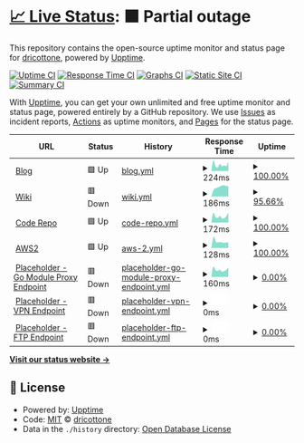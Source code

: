 # [📈 Live Status](https://dricottone.github.io/upptime): <!--live status--> **🟧 Partial outage**

This repository contains the open-source uptime monitor and status page for [dricottone](https://git.dominic-ricottone.com), powered by [Upptime](https://github.com/upptime/upptime).

[![Uptime CI](https://github.com/koj-co/upptime/workflows/Uptime%20CI/badge.svg)](https://github.com/koj-co/upptime/actions?query=workflow%3A%22Uptime+CI%22)
[![Response Time CI](https://github.com/koj-co/upptime/workflows/Response%20Time%20CI/badge.svg)](https://github.com/koj-co/upptime/actions?query=workflow%3A%22Response+Time+CI%22)
[![Graphs CI](https://github.com/koj-co/upptime/workflows/Graphs%20CI/badge.svg)](https://github.com/koj-co/upptime/actions?query=workflow%3A%22Graphs+CI%22)
[![Static Site CI](https://github.com/koj-co/upptime/workflows/Static%20Site%20CI/badge.svg)](https://github.com/koj-co/upptime/actions?query=workflow%3A%22Static+Site+CI%22)
[![Summary CI](https://github.com/koj-co/upptime/workflows/Summary%20CI/badge.svg)](https://github.com/koj-co/upptime/actions?query=workflow%3A%22Summary+CI%22)

With [Upptime](https://upptime.js.org), you can get your own unlimited and free uptime monitor and status page, powered entirely by a GitHub repository. We use [Issues](https://github.com/dricottone/upptime/issues) as incident reports, [Actions](https://github.com/dricottone/upptime/actions) as uptime monitors, and [Pages](https://dricottone.github.io/upptime) for the status page.

<!--start: status pages-->
<!-- This summary is generated by Upptime (https://github.com/upptime/upptime) -->
<!-- Do not edit this manually, your changes will be overwritten -->
<!-- prettier-ignore -->
| URL | Status | History | Response Time | Uptime |
| --- | ------ | ------- | ------------- | ------ |
| <img alt="" src="https://favicons.githubusercontent.com/www.dominic-ricottone.com" height="13"> [Blog](https://www.dominic-ricottone.com) | 🟩 Up | [blog.yml](https://github.com/dricottone/upptime/commits/master/history/blog.yml) | <details><summary><img alt="Response time graph" src="./graphs/blog/response-time-week.png" height="20"> 224ms</summary><br><a href="https://dricottone.github.io/upptime/history/blog"><img alt="Response time 224" src="https://img.shields.io/endpoint?url=https%3A%2F%2Fraw.githubusercontent.com%2Fdricottone%2Fupptime%2Fmaster%2Fapi%2Fblog%2Fresponse-time.json"></a><br><a href="https://dricottone.github.io/upptime/history/blog"><img alt="24-hour response time 308" src="https://img.shields.io/endpoint?url=https%3A%2F%2Fraw.githubusercontent.com%2Fdricottone%2Fupptime%2Fmaster%2Fapi%2Fblog%2Fresponse-time-day.json"></a><br><a href="https://dricottone.github.io/upptime/history/blog"><img alt="7-day response time 224" src="https://img.shields.io/endpoint?url=https%3A%2F%2Fraw.githubusercontent.com%2Fdricottone%2Fupptime%2Fmaster%2Fapi%2Fblog%2Fresponse-time-week.json"></a><br><a href="https://dricottone.github.io/upptime/history/blog"><img alt="30-day response time 224" src="https://img.shields.io/endpoint?url=https%3A%2F%2Fraw.githubusercontent.com%2Fdricottone%2Fupptime%2Fmaster%2Fapi%2Fblog%2Fresponse-time-month.json"></a><br><a href="https://dricottone.github.io/upptime/history/blog"><img alt="1-year response time 224" src="https://img.shields.io/endpoint?url=https%3A%2F%2Fraw.githubusercontent.com%2Fdricottone%2Fupptime%2Fmaster%2Fapi%2Fblog%2Fresponse-time-year.json"></a></details> | <details><summary><a href="https://dricottone.github.io/upptime/history/blog">100.00%</a></summary><a href="https://dricottone.github.io/upptime/history/blog"><img alt="All-time uptime 100.00%" src="https://img.shields.io/endpoint?url=https%3A%2F%2Fraw.githubusercontent.com%2Fdricottone%2Fupptime%2Fmaster%2Fapi%2Fblog%2Fuptime.json"></a><br><a href="https://dricottone.github.io/upptime/history/blog"><img alt="24-hour uptime 100.00%" src="https://img.shields.io/endpoint?url=https%3A%2F%2Fraw.githubusercontent.com%2Fdricottone%2Fupptime%2Fmaster%2Fapi%2Fblog%2Fuptime-day.json"></a><br><a href="https://dricottone.github.io/upptime/history/blog"><img alt="7-day uptime 100.00%" src="https://img.shields.io/endpoint?url=https%3A%2F%2Fraw.githubusercontent.com%2Fdricottone%2Fupptime%2Fmaster%2Fapi%2Fblog%2Fuptime-week.json"></a><br><a href="https://dricottone.github.io/upptime/history/blog"><img alt="30-day uptime 100.00%" src="https://img.shields.io/endpoint?url=https%3A%2F%2Fraw.githubusercontent.com%2Fdricottone%2Fupptime%2Fmaster%2Fapi%2Fblog%2Fuptime-month.json"></a><br><a href="https://dricottone.github.io/upptime/history/blog"><img alt="1-year uptime 100.00%" src="https://img.shields.io/endpoint?url=https%3A%2F%2Fraw.githubusercontent.com%2Fdricottone%2Fupptime%2Fmaster%2Fapi%2Fblog%2Fuptime-year.json"></a></details>
| <img alt="" src="https://favicons.githubusercontent.com/wiki.dominic-ricottone.com" height="13"> [Wiki](https://wiki.dominic-ricottone.com) | 🟥 Down | [wiki.yml](https://github.com/dricottone/upptime/commits/master/history/wiki.yml) | <details><summary><img alt="Response time graph" src="./graphs/wiki/response-time-week.png" height="20"> 186ms</summary><br><a href="https://dricottone.github.io/upptime/history/wiki"><img alt="Response time 186" src="https://img.shields.io/endpoint?url=https%3A%2F%2Fraw.githubusercontent.com%2Fdricottone%2Fupptime%2Fmaster%2Fapi%2Fwiki%2Fresponse-time.json"></a><br><a href="https://dricottone.github.io/upptime/history/wiki"><img alt="24-hour response time 289" src="https://img.shields.io/endpoint?url=https%3A%2F%2Fraw.githubusercontent.com%2Fdricottone%2Fupptime%2Fmaster%2Fapi%2Fwiki%2Fresponse-time-day.json"></a><br><a href="https://dricottone.github.io/upptime/history/wiki"><img alt="7-day response time 186" src="https://img.shields.io/endpoint?url=https%3A%2F%2Fraw.githubusercontent.com%2Fdricottone%2Fupptime%2Fmaster%2Fapi%2Fwiki%2Fresponse-time-week.json"></a><br><a href="https://dricottone.github.io/upptime/history/wiki"><img alt="30-day response time 186" src="https://img.shields.io/endpoint?url=https%3A%2F%2Fraw.githubusercontent.com%2Fdricottone%2Fupptime%2Fmaster%2Fapi%2Fwiki%2Fresponse-time-month.json"></a><br><a href="https://dricottone.github.io/upptime/history/wiki"><img alt="1-year response time 186" src="https://img.shields.io/endpoint?url=https%3A%2F%2Fraw.githubusercontent.com%2Fdricottone%2Fupptime%2Fmaster%2Fapi%2Fwiki%2Fresponse-time-year.json"></a></details> | <details><summary><a href="https://dricottone.github.io/upptime/history/wiki">95.66%</a></summary><a href="https://dricottone.github.io/upptime/history/wiki"><img alt="All-time uptime 95.66%" src="https://img.shields.io/endpoint?url=https%3A%2F%2Fraw.githubusercontent.com%2Fdricottone%2Fupptime%2Fmaster%2Fapi%2Fwiki%2Fuptime.json"></a><br><a href="https://dricottone.github.io/upptime/history/wiki"><img alt="24-hour uptime 79.72%" src="https://img.shields.io/endpoint?url=https%3A%2F%2Fraw.githubusercontent.com%2Fdricottone%2Fupptime%2Fmaster%2Fapi%2Fwiki%2Fuptime-day.json"></a><br><a href="https://dricottone.github.io/upptime/history/wiki"><img alt="7-day uptime 95.66%" src="https://img.shields.io/endpoint?url=https%3A%2F%2Fraw.githubusercontent.com%2Fdricottone%2Fupptime%2Fmaster%2Fapi%2Fwiki%2Fuptime-week.json"></a><br><a href="https://dricottone.github.io/upptime/history/wiki"><img alt="30-day uptime 95.66%" src="https://img.shields.io/endpoint?url=https%3A%2F%2Fraw.githubusercontent.com%2Fdricottone%2Fupptime%2Fmaster%2Fapi%2Fwiki%2Fuptime-month.json"></a><br><a href="https://dricottone.github.io/upptime/history/wiki"><img alt="1-year uptime 95.66%" src="https://img.shields.io/endpoint?url=https%3A%2F%2Fraw.githubusercontent.com%2Fdricottone%2Fupptime%2Fmaster%2Fapi%2Fwiki%2Fuptime-year.json"></a></details>
| <img alt="" src="https://favicons.githubusercontent.com/git.dominic-ricottone.com" height="13"> [Code Repo](https://git.dominic-ricottone.com) | 🟩 Up | [code-repo.yml](https://github.com/dricottone/upptime/commits/master/history/code-repo.yml) | <details><summary><img alt="Response time graph" src="./graphs/code-repo/response-time-week.png" height="20"> 172ms</summary><br><a href="https://dricottone.github.io/upptime/history/code-repo"><img alt="Response time 172" src="https://img.shields.io/endpoint?url=https%3A%2F%2Fraw.githubusercontent.com%2Fdricottone%2Fupptime%2Fmaster%2Fapi%2Fcode-repo%2Fresponse-time.json"></a><br><a href="https://dricottone.github.io/upptime/history/code-repo"><img alt="24-hour response time 248" src="https://img.shields.io/endpoint?url=https%3A%2F%2Fraw.githubusercontent.com%2Fdricottone%2Fupptime%2Fmaster%2Fapi%2Fcode-repo%2Fresponse-time-day.json"></a><br><a href="https://dricottone.github.io/upptime/history/code-repo"><img alt="7-day response time 172" src="https://img.shields.io/endpoint?url=https%3A%2F%2Fraw.githubusercontent.com%2Fdricottone%2Fupptime%2Fmaster%2Fapi%2Fcode-repo%2Fresponse-time-week.json"></a><br><a href="https://dricottone.github.io/upptime/history/code-repo"><img alt="30-day response time 172" src="https://img.shields.io/endpoint?url=https%3A%2F%2Fraw.githubusercontent.com%2Fdricottone%2Fupptime%2Fmaster%2Fapi%2Fcode-repo%2Fresponse-time-month.json"></a><br><a href="https://dricottone.github.io/upptime/history/code-repo"><img alt="1-year response time 172" src="https://img.shields.io/endpoint?url=https%3A%2F%2Fraw.githubusercontent.com%2Fdricottone%2Fupptime%2Fmaster%2Fapi%2Fcode-repo%2Fresponse-time-year.json"></a></details> | <details><summary><a href="https://dricottone.github.io/upptime/history/code-repo">100.00%</a></summary><a href="https://dricottone.github.io/upptime/history/code-repo"><img alt="All-time uptime 100.00%" src="https://img.shields.io/endpoint?url=https%3A%2F%2Fraw.githubusercontent.com%2Fdricottone%2Fupptime%2Fmaster%2Fapi%2Fcode-repo%2Fuptime.json"></a><br><a href="https://dricottone.github.io/upptime/history/code-repo"><img alt="24-hour uptime 100.00%" src="https://img.shields.io/endpoint?url=https%3A%2F%2Fraw.githubusercontent.com%2Fdricottone%2Fupptime%2Fmaster%2Fapi%2Fcode-repo%2Fuptime-day.json"></a><br><a href="https://dricottone.github.io/upptime/history/code-repo"><img alt="7-day uptime 100.00%" src="https://img.shields.io/endpoint?url=https%3A%2F%2Fraw.githubusercontent.com%2Fdricottone%2Fupptime%2Fmaster%2Fapi%2Fcode-repo%2Fuptime-week.json"></a><br><a href="https://dricottone.github.io/upptime/history/code-repo"><img alt="30-day uptime 100.00%" src="https://img.shields.io/endpoint?url=https%3A%2F%2Fraw.githubusercontent.com%2Fdricottone%2Fupptime%2Fmaster%2Fapi%2Fcode-repo%2Fuptime-month.json"></a><br><a href="https://dricottone.github.io/upptime/history/code-repo"><img alt="1-year uptime 100.00%" src="https://img.shields.io/endpoint?url=https%3A%2F%2Fraw.githubusercontent.com%2Fdricottone%2Fupptime%2Fmaster%2Fapi%2Fcode-repo%2Fuptime-year.json"></a></details>
| <img alt="" src="https://favicons.githubusercontent.com/aws2.dominic-ricottone.com" height="13"> [AWS2](https://aws2.dominic-ricottone.com) | 🟩 Up | [aws-2.yml](https://github.com/dricottone/upptime/commits/master/history/aws-2.yml) | <details><summary><img alt="Response time graph" src="./graphs/aws-2/response-time-week.png" height="20"> 128ms</summary><br><a href="https://dricottone.github.io/upptime/history/aws-2"><img alt="Response time 128" src="https://img.shields.io/endpoint?url=https%3A%2F%2Fraw.githubusercontent.com%2Fdricottone%2Fupptime%2Fmaster%2Fapi%2Faws-2%2Fresponse-time.json"></a><br><a href="https://dricottone.github.io/upptime/history/aws-2"><img alt="24-hour response time 128" src="https://img.shields.io/endpoint?url=https%3A%2F%2Fraw.githubusercontent.com%2Fdricottone%2Fupptime%2Fmaster%2Fapi%2Faws-2%2Fresponse-time-day.json"></a><br><a href="https://dricottone.github.io/upptime/history/aws-2"><img alt="7-day response time 128" src="https://img.shields.io/endpoint?url=https%3A%2F%2Fraw.githubusercontent.com%2Fdricottone%2Fupptime%2Fmaster%2Fapi%2Faws-2%2Fresponse-time-week.json"></a><br><a href="https://dricottone.github.io/upptime/history/aws-2"><img alt="30-day response time 128" src="https://img.shields.io/endpoint?url=https%3A%2F%2Fraw.githubusercontent.com%2Fdricottone%2Fupptime%2Fmaster%2Fapi%2Faws-2%2Fresponse-time-month.json"></a><br><a href="https://dricottone.github.io/upptime/history/aws-2"><img alt="1-year response time 128" src="https://img.shields.io/endpoint?url=https%3A%2F%2Fraw.githubusercontent.com%2Fdricottone%2Fupptime%2Fmaster%2Fapi%2Faws-2%2Fresponse-time-year.json"></a></details> | <details><summary><a href="https://dricottone.github.io/upptime/history/aws-2">100.00%</a></summary><a href="https://dricottone.github.io/upptime/history/aws-2"><img alt="All-time uptime 100.00%" src="https://img.shields.io/endpoint?url=https%3A%2F%2Fraw.githubusercontent.com%2Fdricottone%2Fupptime%2Fmaster%2Fapi%2Faws-2%2Fuptime.json"></a><br><a href="https://dricottone.github.io/upptime/history/aws-2"><img alt="24-hour uptime 100.00%" src="https://img.shields.io/endpoint?url=https%3A%2F%2Fraw.githubusercontent.com%2Fdricottone%2Fupptime%2Fmaster%2Fapi%2Faws-2%2Fuptime-day.json"></a><br><a href="https://dricottone.github.io/upptime/history/aws-2"><img alt="7-day uptime 100.00%" src="https://img.shields.io/endpoint?url=https%3A%2F%2Fraw.githubusercontent.com%2Fdricottone%2Fupptime%2Fmaster%2Fapi%2Faws-2%2Fuptime-week.json"></a><br><a href="https://dricottone.github.io/upptime/history/aws-2"><img alt="30-day uptime 100.00%" src="https://img.shields.io/endpoint?url=https%3A%2F%2Fraw.githubusercontent.com%2Fdricottone%2Fupptime%2Fmaster%2Fapi%2Faws-2%2Fuptime-month.json"></a><br><a href="https://dricottone.github.io/upptime/history/aws-2"><img alt="1-year uptime 100.00%" src="https://img.shields.io/endpoint?url=https%3A%2F%2Fraw.githubusercontent.com%2Fdricottone%2Fupptime%2Fmaster%2Fapi%2Faws-2%2Fuptime-year.json"></a></details>
| <img alt="" src="https://favicons.githubusercontent.com/go.dominic-ricottone.com" height="13"> [Placeholder - Go Module Proxy Endpoint](https://go.dominic-ricottone.com) | 🟥 Down | [placeholder-go-module-proxy-endpoint.yml](https://github.com/dricottone/upptime/commits/master/history/placeholder-go-module-proxy-endpoint.yml) | <details><summary><img alt="Response time graph" src="./graphs/placeholder-go-module-proxy-endpoint/response-time-week.png" height="20"> 160ms</summary><br><a href="https://dricottone.github.io/upptime/history/placeholder-go-module-proxy-endpoint"><img alt="Response time 160" src="https://img.shields.io/endpoint?url=https%3A%2F%2Fraw.githubusercontent.com%2Fdricottone%2Fupptime%2Fmaster%2Fapi%2Fplaceholder-go-module-proxy-endpoint%2Fresponse-time.json"></a><br><a href="https://dricottone.github.io/upptime/history/placeholder-go-module-proxy-endpoint"><img alt="24-hour response time 203" src="https://img.shields.io/endpoint?url=https%3A%2F%2Fraw.githubusercontent.com%2Fdricottone%2Fupptime%2Fmaster%2Fapi%2Fplaceholder-go-module-proxy-endpoint%2Fresponse-time-day.json"></a><br><a href="https://dricottone.github.io/upptime/history/placeholder-go-module-proxy-endpoint"><img alt="7-day response time 160" src="https://img.shields.io/endpoint?url=https%3A%2F%2Fraw.githubusercontent.com%2Fdricottone%2Fupptime%2Fmaster%2Fapi%2Fplaceholder-go-module-proxy-endpoint%2Fresponse-time-week.json"></a><br><a href="https://dricottone.github.io/upptime/history/placeholder-go-module-proxy-endpoint"><img alt="30-day response time 160" src="https://img.shields.io/endpoint?url=https%3A%2F%2Fraw.githubusercontent.com%2Fdricottone%2Fupptime%2Fmaster%2Fapi%2Fplaceholder-go-module-proxy-endpoint%2Fresponse-time-month.json"></a><br><a href="https://dricottone.github.io/upptime/history/placeholder-go-module-proxy-endpoint"><img alt="1-year response time 160" src="https://img.shields.io/endpoint?url=https%3A%2F%2Fraw.githubusercontent.com%2Fdricottone%2Fupptime%2Fmaster%2Fapi%2Fplaceholder-go-module-proxy-endpoint%2Fresponse-time-year.json"></a></details> | <details><summary><a href="https://dricottone.github.io/upptime/history/placeholder-go-module-proxy-endpoint">0.00%</a></summary><a href="https://dricottone.github.io/upptime/history/placeholder-go-module-proxy-endpoint"><img alt="All-time uptime 0.00%" src="https://img.shields.io/endpoint?url=https%3A%2F%2Fraw.githubusercontent.com%2Fdricottone%2Fupptime%2Fmaster%2Fapi%2Fplaceholder-go-module-proxy-endpoint%2Fuptime.json"></a><br><a href="https://dricottone.github.io/upptime/history/placeholder-go-module-proxy-endpoint"><img alt="24-hour uptime 0.00%" src="https://img.shields.io/endpoint?url=https%3A%2F%2Fraw.githubusercontent.com%2Fdricottone%2Fupptime%2Fmaster%2Fapi%2Fplaceholder-go-module-proxy-endpoint%2Fuptime-day.json"></a><br><a href="https://dricottone.github.io/upptime/history/placeholder-go-module-proxy-endpoint"><img alt="7-day uptime 0.00%" src="https://img.shields.io/endpoint?url=https%3A%2F%2Fraw.githubusercontent.com%2Fdricottone%2Fupptime%2Fmaster%2Fapi%2Fplaceholder-go-module-proxy-endpoint%2Fuptime-week.json"></a><br><a href="https://dricottone.github.io/upptime/history/placeholder-go-module-proxy-endpoint"><img alt="30-day uptime 0.00%" src="https://img.shields.io/endpoint?url=https%3A%2F%2Fraw.githubusercontent.com%2Fdricottone%2Fupptime%2Fmaster%2Fapi%2Fplaceholder-go-module-proxy-endpoint%2Fuptime-month.json"></a><br><a href="https://dricottone.github.io/upptime/history/placeholder-go-module-proxy-endpoint"><img alt="1-year uptime 0.00%" src="https://img.shields.io/endpoint?url=https%3A%2F%2Fraw.githubusercontent.com%2Fdricottone%2Fupptime%2Fmaster%2Fapi%2Fplaceholder-go-module-proxy-endpoint%2Fuptime-year.json"></a></details>
| <img alt="" src="https://favicons.githubusercontent.com/vpn.dominic-ricottone.com" height="13"> [Placeholder - VPN Endpoint](https://vpn.dominic-ricottone.com) | 🟥 Down | [placeholder-vpn-endpoint.yml](https://github.com/dricottone/upptime/commits/master/history/placeholder-vpn-endpoint.yml) | <details><summary><img alt="Response time graph" src="./graphs/placeholder-vpn-endpoint/response-time-week.png" height="20"> 0ms</summary><br><a href="https://dricottone.github.io/upptime/history/placeholder-vpn-endpoint"><img alt="Response time 0" src="https://img.shields.io/endpoint?url=https%3A%2F%2Fraw.githubusercontent.com%2Fdricottone%2Fupptime%2Fmaster%2Fapi%2Fplaceholder-vpn-endpoint%2Fresponse-time.json"></a><br><a href="https://dricottone.github.io/upptime/history/placeholder-vpn-endpoint"><img alt="24-hour response time 0" src="https://img.shields.io/endpoint?url=https%3A%2F%2Fraw.githubusercontent.com%2Fdricottone%2Fupptime%2Fmaster%2Fapi%2Fplaceholder-vpn-endpoint%2Fresponse-time-day.json"></a><br><a href="https://dricottone.github.io/upptime/history/placeholder-vpn-endpoint"><img alt="7-day response time 0" src="https://img.shields.io/endpoint?url=https%3A%2F%2Fraw.githubusercontent.com%2Fdricottone%2Fupptime%2Fmaster%2Fapi%2Fplaceholder-vpn-endpoint%2Fresponse-time-week.json"></a><br><a href="https://dricottone.github.io/upptime/history/placeholder-vpn-endpoint"><img alt="30-day response time 0" src="https://img.shields.io/endpoint?url=https%3A%2F%2Fraw.githubusercontent.com%2Fdricottone%2Fupptime%2Fmaster%2Fapi%2Fplaceholder-vpn-endpoint%2Fresponse-time-month.json"></a><br><a href="https://dricottone.github.io/upptime/history/placeholder-vpn-endpoint"><img alt="1-year response time 0" src="https://img.shields.io/endpoint?url=https%3A%2F%2Fraw.githubusercontent.com%2Fdricottone%2Fupptime%2Fmaster%2Fapi%2Fplaceholder-vpn-endpoint%2Fresponse-time-year.json"></a></details> | <details><summary><a href="https://dricottone.github.io/upptime/history/placeholder-vpn-endpoint">0.00%</a></summary><a href="https://dricottone.github.io/upptime/history/placeholder-vpn-endpoint"><img alt="All-time uptime 0.00%" src="https://img.shields.io/endpoint?url=https%3A%2F%2Fraw.githubusercontent.com%2Fdricottone%2Fupptime%2Fmaster%2Fapi%2Fplaceholder-vpn-endpoint%2Fuptime.json"></a><br><a href="https://dricottone.github.io/upptime/history/placeholder-vpn-endpoint"><img alt="24-hour uptime 0.00%" src="https://img.shields.io/endpoint?url=https%3A%2F%2Fraw.githubusercontent.com%2Fdricottone%2Fupptime%2Fmaster%2Fapi%2Fplaceholder-vpn-endpoint%2Fuptime-day.json"></a><br><a href="https://dricottone.github.io/upptime/history/placeholder-vpn-endpoint"><img alt="7-day uptime 0.00%" src="https://img.shields.io/endpoint?url=https%3A%2F%2Fraw.githubusercontent.com%2Fdricottone%2Fupptime%2Fmaster%2Fapi%2Fplaceholder-vpn-endpoint%2Fuptime-week.json"></a><br><a href="https://dricottone.github.io/upptime/history/placeholder-vpn-endpoint"><img alt="30-day uptime 0.00%" src="https://img.shields.io/endpoint?url=https%3A%2F%2Fraw.githubusercontent.com%2Fdricottone%2Fupptime%2Fmaster%2Fapi%2Fplaceholder-vpn-endpoint%2Fuptime-month.json"></a><br><a href="https://dricottone.github.io/upptime/history/placeholder-vpn-endpoint"><img alt="1-year uptime 0.00%" src="https://img.shields.io/endpoint?url=https%3A%2F%2Fraw.githubusercontent.com%2Fdricottone%2Fupptime%2Fmaster%2Fapi%2Fplaceholder-vpn-endpoint%2Fuptime-year.json"></a></details>
| <img alt="" src="https://favicons.githubusercontent.com/ftp.dominic-ricottone.com" height="13"> [Placeholder - FTP Endpoint](https://ftp.dominic-ricottone.com) | 🟥 Down | [placeholder-ftp-endpoint.yml](https://github.com/dricottone/upptime/commits/master/history/placeholder-ftp-endpoint.yml) | <details><summary><img alt="Response time graph" src="./graphs/placeholder-ftp-endpoint/response-time-week.png" height="20"> 0ms</summary><br><a href="https://dricottone.github.io/upptime/history/placeholder-ftp-endpoint"><img alt="Response time 0" src="https://img.shields.io/endpoint?url=https%3A%2F%2Fraw.githubusercontent.com%2Fdricottone%2Fupptime%2Fmaster%2Fapi%2Fplaceholder-ftp-endpoint%2Fresponse-time.json"></a><br><a href="https://dricottone.github.io/upptime/history/placeholder-ftp-endpoint"><img alt="24-hour response time 0" src="https://img.shields.io/endpoint?url=https%3A%2F%2Fraw.githubusercontent.com%2Fdricottone%2Fupptime%2Fmaster%2Fapi%2Fplaceholder-ftp-endpoint%2Fresponse-time-day.json"></a><br><a href="https://dricottone.github.io/upptime/history/placeholder-ftp-endpoint"><img alt="7-day response time 0" src="https://img.shields.io/endpoint?url=https%3A%2F%2Fraw.githubusercontent.com%2Fdricottone%2Fupptime%2Fmaster%2Fapi%2Fplaceholder-ftp-endpoint%2Fresponse-time-week.json"></a><br><a href="https://dricottone.github.io/upptime/history/placeholder-ftp-endpoint"><img alt="30-day response time 0" src="https://img.shields.io/endpoint?url=https%3A%2F%2Fraw.githubusercontent.com%2Fdricottone%2Fupptime%2Fmaster%2Fapi%2Fplaceholder-ftp-endpoint%2Fresponse-time-month.json"></a><br><a href="https://dricottone.github.io/upptime/history/placeholder-ftp-endpoint"><img alt="1-year response time 0" src="https://img.shields.io/endpoint?url=https%3A%2F%2Fraw.githubusercontent.com%2Fdricottone%2Fupptime%2Fmaster%2Fapi%2Fplaceholder-ftp-endpoint%2Fresponse-time-year.json"></a></details> | <details><summary><a href="https://dricottone.github.io/upptime/history/placeholder-ftp-endpoint">0.00%</a></summary><a href="https://dricottone.github.io/upptime/history/placeholder-ftp-endpoint"><img alt="All-time uptime 0.00%" src="https://img.shields.io/endpoint?url=https%3A%2F%2Fraw.githubusercontent.com%2Fdricottone%2Fupptime%2Fmaster%2Fapi%2Fplaceholder-ftp-endpoint%2Fuptime.json"></a><br><a href="https://dricottone.github.io/upptime/history/placeholder-ftp-endpoint"><img alt="24-hour uptime 0.00%" src="https://img.shields.io/endpoint?url=https%3A%2F%2Fraw.githubusercontent.com%2Fdricottone%2Fupptime%2Fmaster%2Fapi%2Fplaceholder-ftp-endpoint%2Fuptime-day.json"></a><br><a href="https://dricottone.github.io/upptime/history/placeholder-ftp-endpoint"><img alt="7-day uptime 0.00%" src="https://img.shields.io/endpoint?url=https%3A%2F%2Fraw.githubusercontent.com%2Fdricottone%2Fupptime%2Fmaster%2Fapi%2Fplaceholder-ftp-endpoint%2Fuptime-week.json"></a><br><a href="https://dricottone.github.io/upptime/history/placeholder-ftp-endpoint"><img alt="30-day uptime 0.00%" src="https://img.shields.io/endpoint?url=https%3A%2F%2Fraw.githubusercontent.com%2Fdricottone%2Fupptime%2Fmaster%2Fapi%2Fplaceholder-ftp-endpoint%2Fuptime-month.json"></a><br><a href="https://dricottone.github.io/upptime/history/placeholder-ftp-endpoint"><img alt="1-year uptime 0.00%" src="https://img.shields.io/endpoint?url=https%3A%2F%2Fraw.githubusercontent.com%2Fdricottone%2Fupptime%2Fmaster%2Fapi%2Fplaceholder-ftp-endpoint%2Fuptime-year.json"></a></details>

<!--end: status pages-->

[**Visit our status website →**](https://dricottone.github.io/upptime)

## 📄 License

- Powered by: [Upptime](https://github.com/upptime/upptime)
- Code: [MIT](./LICENSE) © [dricottone](https://git.dominic-ricottone.com)
- Data in the `./history` directory: [Open Database License](https://opendatacommons.org/licenses/odbl/1-0/)

